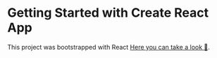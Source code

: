 # Getting Started with Create React App

This project was bootstrapped with React [Here you can take a look 👀](https://app.netlify.com/sites/bathtube-gin-joint/settings/general).

